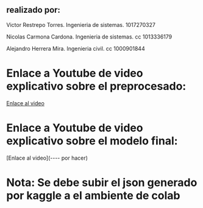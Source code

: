 ## realizado por:
Victor Restrepo Torres. Ingenieria de sistemas. 1017270327

Nicolas Carmona Cardona. Ingenieria de sistemas. cc 1013336179 

Alejandro Herrera Mira. Ingenieria civil. cc 1000901844

# Enlace a Youtube de video explicativo sobre el preprocesado:
[Enlace al video](https://youtu.be/IXHqFwE_Bdw)

# Enlace a Youtube de video explicativo sobre el modelo final:
[Enlace al video](---- por hacer)


# Nota: Se debe subir el json generado por kaggle a el ambiente de colab 
